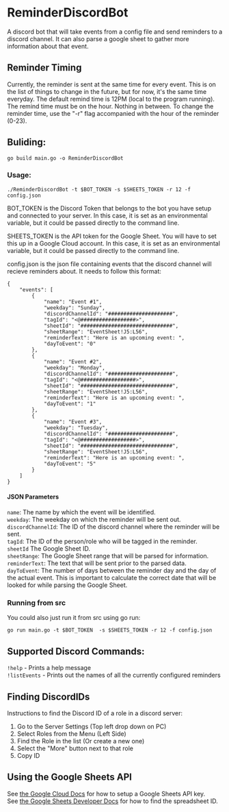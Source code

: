 # ReminderDiscordBot
A discord bot that will take events from a config file and send reminders to a discord channel. It can also parse a google sheet to gather more information about that event.

## Reminder Timing
Currently, the reminder is sent at the same time for every event. This is on the list of things to change in the future, but for now, it's the same time everyday. The default remind time is 12PM (local to the program running). The remind time must be on the hour. Nothing in between. To change the reminder time, use the "-r" flag accompanied with the hour of the reminder (0-23).

## Buliding:
`go build main.go -o ReminderDiscordBot`

### Usage:
`./ReminderDiscordBot -t $BOT_TOKEN -s $SHEETS_TOKEN -r 12 -f config.json`

BOT_TOKEN is the Discord Token that belongs to the bot you have setup and connected to your server. In this case, it is set as an environmental variable, but it could be passed directly to the command line.

SHEETS_TOKEN is the API token for the Google Sheet. You will have to set this up in a Google Cloud account. In this case, it is set as an environmental variable, but it could be passed directly to the command line.

config.json is the json file containing events that the discord channel will recieve reminders about. It needs to follow this format:

```
{
    "events": [
        {
            "name": "Event #1",
            "weekday": "Sunday",
            "discordChannelId": "#####################",
            "tagId": "<@##################>",
            "sheetId": "##############################",
            "sheetRange": "EventSheet!J5:L56",
            "reminderText": "Here is an upcoming event: ",
            "dayToEvent": "0"
        },
        {
            "name": "Event #2",
            "weekday": "Monday",
            "discordChannelId": "#####################",
            "tagId": "<@##################>",
            "sheetId": "##############################",
            "sheetRange": "EventSheet!J5:L56",
            "reminderText": "Here is an upcoming event: ",
            "dayToEvent": "1"
        },
        {
            "name": "Event #3",
            "weekday": "Tuesday",
            "discordChannelId": "#####################",
            "tagId": "<@##################>",
            "sheetId": "##############################",
            "sheetRange": "EventSheet!J5:L56",
            "reminderText": "Here is an upcoming event: ",
            "dayToEvent": "5"
        }
    ]
}
```
#### JSON Parameters
`name`: The name by which the event will be identified.  
`weekday`: The weekday on which the reminder will be sent out.  
`discordChannelId`: The ID of the discord channel where the reminder will be sent.  
`tagId`: The ID of the person/role who will be tagged in the reminder.  
`sheetId` The Google Sheet ID.  
`sheetRange`: The Google Sheet range that will be parsed for information.  
`reminderText`: The text that will be sent prior to the parsed data.  
`dayToEvent`: The number of days between the reminder day and the day of the actual event. This is important to calculate the correct date that will be looked for while parsing the Google Sheet.  

### Running from src
You could also just run it from src using go run:

`go run main.go -t $BOT_TOKEN  -s $SHEETS_TOKEN -r 12 -f config.json`

## Supported Discord Commands:
`!help` - Prints a help message  
`!listEvents` - Prints out the names of all the currently configured reminders  

## Finding DiscordIDs
Instructions to find the Discord ID of a role in a discord server:
1. Go to the Server Settings (Top left drop down on PC)
2. Select Roles from the Menu (Left Side)
3. Find the Role in the list (Or create a new one)
4. Select the "More" button next to that role
5. Copy ID



## Using the Google Sheets API
See [the Google Cloud Docs](https://developers.google.com/workspace/guides/create-credentials#api-key) for how to setup a Google Sheets API key.  
See [the Google Sheets Developer Docs](https://developers.google.com/sheets/api/samples/sheet) for how to find the spreadsheet ID.  
